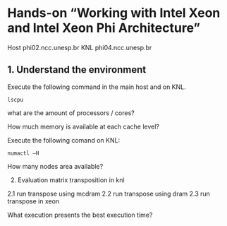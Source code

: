 # Hands-on “Working with Intel Xeon and Intel Xeon Phi Architecture”

Host phi02.ncc.unesp.br
KNL phi04.ncc.unesp.br

## 1. Understand the environment
  Execute the following command in the main host and on KNL.
  
  ```lscpu```

  what are the amount of processors / cores?
  
  How much memory is available at each cache level?

  Execute the following comand on KNL:
  
  ```numactl –H```

  How many nodes area available?
  
  2. Evaluation matrix transposition in knl
    
  2.1 run transpose using mcdram
  2.2 run transpose using dram
  2.3 run transpose in xeon
  
  What execution presents the best execution time?

